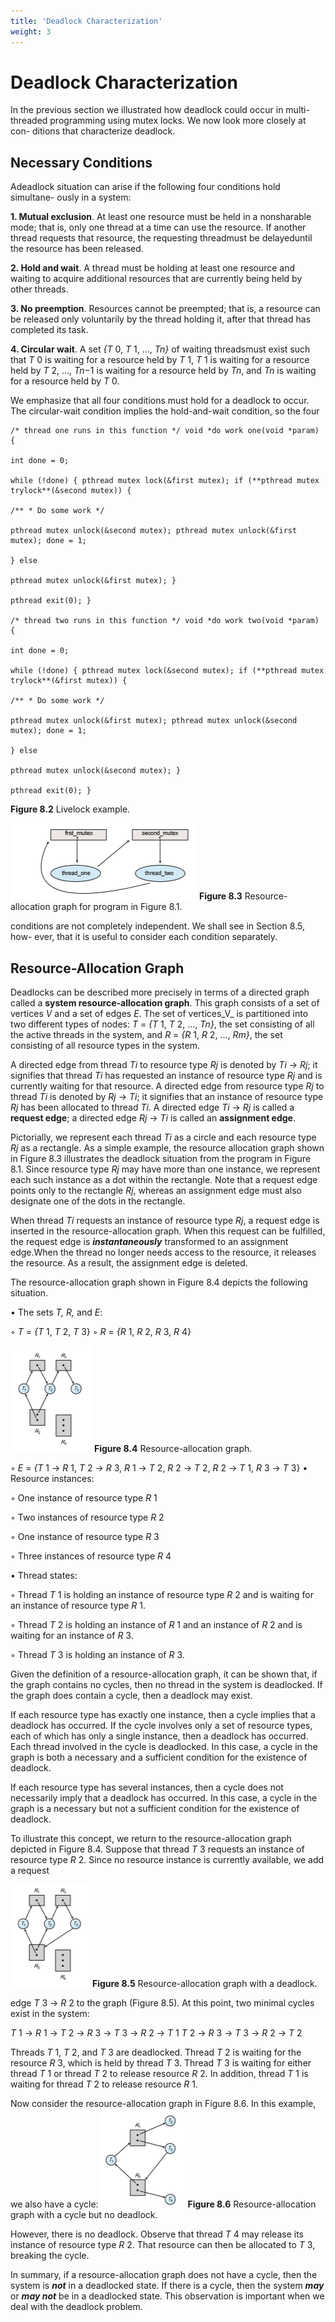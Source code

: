 ```yaml
---
title: 'Deadlock Characterization'
weight: 3
---
```


# Deadlock Characterization

In the previous section we illustrated how deadlock could occur in multi- threaded programming using mutex locks. We now look more closely at con- ditions that characterize deadlock.

## Necessary Conditions

Adeadlock situation can arise if the following four conditions hold simultane- ously in a system:

**1. Mutual exclusion**. At least one resource must be held in a nonsharable mode; that is, only one thread at a time can use the resource. If another thread requests that resource, the requesting threadmust be delayeduntil the resource has been released.

**2. Hold and wait**. A thread must be holding at least one resource and waiting to acquire additional resources that are currently being held by other threads.

**3. No preemption**. Resources cannot be preempted; that is, a resource can be released only voluntarily by the thread holding it, after that thread has completed its task.

**4. Circular wait**. A set _{T_ 0, _T_ 1, ..., _Tn}_ of waiting threadsmust exist such that _T_ 0 is waiting for a resource held by _T_ 1, _T_ 1 is waiting for a resource held by _T_ 2, ..., _Tn_−1 is waiting for a resource held by _Tn_, and _Tn_ is waiting for a resource held by _T_ 0.

We emphasize that all four conditions must hold for a deadlock to occur. The circular-wait condition implies the hold-and-wait condition, so the four  


```
/* thread one runs in this function */ void *do work one(void *param) {

int done = 0;

while (!done) { pthread mutex lock(&first mutex); if (**pthread mutex trylock**(&second mutex)) {

/** * Do some work */

pthread mutex unlock(&second mutex); pthread mutex unlock(&first mutex); done = 1;

} else

pthread mutex unlock(&first mutex); }

pthread exit(0); }

/* thread two runs in this function */ void *do work two(void *param) {

int done = 0;

while (!done) { pthread mutex lock(&second mutex); if (**pthread mutex trylock**(&first mutex)) {

/** * Do some work */

pthread mutex unlock(&first mutex); pthread mutex unlock(&second mutex); done = 1;

} else

pthread mutex unlock(&second mutex); }

pthread exit(0); }
```
**Figure 8.2** Livelock example.  

![Alt text](image-9.png)
**Figure 8.3** Resource-allocation graph for program in Figure 8.1.

conditions are not completely independent. We shall see in Section 8.5, how- ever, that it is useful to consider each condition separately.

## Resource-Allocation Graph

Deadlocks can be described more precisely in terms of a directed graph called a **system resource-allocation graph**. This graph consists of a set of vertices _V_ and a set of edges _E_. The set of vertices_V_ is partitioned into two different types of nodes: _T_ = _{T_ 1, _T_ 2, ..., _Tn}_, the set consisting of all the active threads in the system, and _R_ = _{R_ 1, _R_ 2, ..., _Rm}_, the set consisting of all resource types in the system.

A directed edge from thread _Ti_ to resource type _Rj_ is denoted by _Ti_ → _Rj_; it signifies that thread _Ti_ has requested an instance of resource type _Rj_ and is currently waiting for that resource. A directed edge from resource type _Rj_ to thread _Ti_ is denoted by _Rj_ → _Ti_; it signifies that an instance of resource type _Rj_ has been allocated to thread _Ti_. A directed edge _Ti_ → _Rj_ is called a **request edge**; a directed edge _Rj_ → _Ti_ is called an **assignment edge**.

Pictorially, we represent each thread _Ti_ as a circle and each resource type _Rj_ as a rectangle. As a simple example, the resource allocation graph shown in Figure 8.3 illustrates the deadlock situation from the program in Figure 8.1. Since resource type _Rj_ may have more than one instance, we represent each such instance as a dot within the rectangle. Note that a request edge points only to the rectangle _Rj_, whereas an assignment edge must also designate one of the dots in the rectangle.

When thread _Ti_ requests an instance of resource type _Rj_, a request edge is inserted in the resource-allocation graph. When this request can be fulfilled, the request edge is **_instantaneously_** transformed to an assignment edge.When the thread no longer needs access to the resource, it releases the resource. As a result, the assignment edge is deleted.

The resource-allocation graph shown in Figure 8.4 depicts the following situation.

• The sets _T, R,_ and _E_:

◦ _T_ = _{T_ 1, _T_ 2, _T_ 3} ◦ _R_ = _{R_ 1, _R_ 2, _R_ 3, _R_ 4}  


![Alt text](image-10.png)
**Figure 8.4** Resource-allocation graph.

◦ _E_ = _{T_ 1 → _R_ 1, _T_ 2 → _R_ 3, _R_ 1 → _T_ 2, _R_ 2 → _T_ 2, _R_ 2 → _T_ 1, _R_ 3 → _T_ 3} • Resource instances:

◦ One instance of resource type _R_ 1

◦ Two instances of resource type _R_ 2

◦ One instance of resource type _R_ 3

◦ Three instances of resource type _R_ 4

• Thread states:

◦ Thread _T_ 1 is holding an instance of resource type _R_ 2 and is waiting for an instance of resource type _R_ 1.

◦ Thread _T_ 2 is holding an instance of _R_ 1 and an instance of _R_ 2 and is waiting for an instance of _R_ 3.

◦ Thread _T_ 3 is holding an instance of _R_ 3.

Given the definition of a resource-allocation graph, it can be shown that, if the graph contains no cycles, then no thread in the system is deadlocked. If the graph does contain a cycle, then a deadlock may exist.

If each resource type has exactly one instance, then a cycle implies that a deadlock has occurred. If the cycle involves only a set of resource types, each of which has only a single instance, then a deadlock has occurred. Each thread involved in the cycle is deadlocked. In this case, a cycle in the graph is both a necessary and a sufficient condition for the existence of deadlock.

If each resource type has several instances, then a cycle does not necessarily imply that a deadlock has occurred. In this case, a cycle in the graph is a necessary but not a sufficient condition for the existence of deadlock.

To illustrate this concept, we return to the resource-allocation graph depicted in Figure 8.4. Suppose that thread _T_ 3 requests an instance of resource type _R_ 2. Since no resource instance is currently available, we add a request  


![Alt text](image-11.png)
**Figure 8.5** Resource-allocation graph with a deadlock.

edge _T_ 3 → _R_ 2 to the graph (Figure 8.5). At this point, two minimal cycles exist in the system:

_T_ 1 → _R_ 1 → _T_ 2 → _R_ 3 → _T_ 3 → _R_ 2 → _T_ 1 _T_ 2 → _R_ 3 → _T_ 3 → _R_ 2 → _T_ 2

Threads _T_ 1, _T_ 2, and _T_ 3 are deadlocked. Thread _T_ 2 is waiting for the resource _R_ 3, which is held by thread _T_ 3. Thread _T_ 3 is waiting for either thread _T_ 1 or thread _T_ 2 to release resource _R_ 2. In addition, thread _T_ 1 is waiting for thread _T_ 2 to release resource _R_ 1.

Now consider the resource-allocation graph in Figure 8.6. In this example, we also have a cycle:
![Alt text](image-12.png)
**Figure 8.6** Resource-allocation graph with a cycle but no deadlock.  



However, there is no deadlock. Observe that thread _T_ 4 may release its instance of resource type _R_ 2. That resource can then be allocated to _T_ 3, breaking the cycle.

In summary, if a resource-allocation graph does not have a cycle, then the system is **_not_** in a deadlocked state. If there is a cycle, then the system **_may_** or **_may not_** be in a deadlocked state. This observation is important when we deal with the deadlock problem.